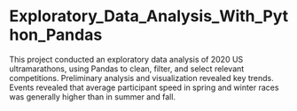 # Exploratory_Data_Analysis_With_Python_Pandas
This project conducted an exploratory data analysis of 2020 US ultramarathons, using Pandas to clean, filter, and select relevant competitions. Preliminary analysis and visualization revealed key trends. Events revealed that average participant speed in spring and winter races was generally higher than in summer and fall.
